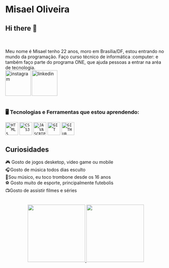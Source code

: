  <h1 align="left">Misael Oliveira</h1>

## Hi there 👋
<br>
<br>
Meu nome é Misael tenho 22 anos, moro em Brasília/DF, estou entrando no mundo da programação. Faço curso técnico de informática :computer: e também faço parte do programa ONE, que ajuda pessoas a entrar na aréa de tecnologia.
<br> 
<div dsplay="inline-block">

 

 <a href="https://www.instagram.com/oliverm_silva/">
    <img align="left" width="80px" src="https://i.ibb.co/qkGSp1D/instagram.png" alt="instagram" style="vertical-align:top;">
  </a> 
  <a href="https://www.linkedin.com/in/misael-silva-8a66a1210">
    <img width="80px" src="https://i.ibb.co/RyZx12b/linkedin.png" alt="linkedin" style="vertical-align:top;">
  </a>

</div>
<br>

### 🖥️ Tecnologias e Ferramentas que estou aprendendo:

<code><img width="40px" src="https://cdn.jsdelivr.net/gh/devicons/devicon/icons/html5/html5-original-wordmark.svg" title = "HTML5"/></code>
<code><img width="40px" src="https://cdn.jsdelivr.net/gh/devicons/devicon/icons/css3/css3-original-wordmark.svg" title = "CSS3"/></code>
<code><img width="40px" src="https://cdn.jsdelivr.net/gh/devicons/devicon/icons/javascript/javascript-original.svg" title = "JAVASCRIPT"/></code>
<code><img width="40px" src="https://cdn.jsdelivr.net/gh/devicons/devicon/icons/git/git-original.svg" title = "GIT"/></code>
<code><img width="40px" src="https://cdn.jsdelivr.net/gh/devicons/devicon/icons/github/github-original.svg" title = "GITHUB"/></code>
<br>
##
## Curiosidades
🎮 Gosto de jogos desketop, video game ou mobile <br>
:headphones:Gosto de música todos dias esculto <br>
:trumpet:Sou músico, eu toco trombone desde os 16 anos <br>
:soccer: Gosto muito de esporte, principalmente futebolis <br>
:tv:Gosto de assistir filmes e séries


##
<p align="center">
<a href="https://github.com/jeniblodev">
  <img height="180em" src="https://github-readme-stats-eight-theta.vercel.app/api?username=Misael-Oliveira&show_icons=true&theme=algolia&include_all_commits=true&count_private=true"/>
  <img height="180em" src="https://github-readme-stats-eight-theta.vercel.app/api/top-langs/?username=Misael-Oliveira&layout=compact&langs_count=8&theme=algolia"/>
</a>
</p>
          




















<!--
**Misael-Oliveira/Misael-Oliveira** is a ✨ _special_ ✨ repository because its `README.md` (this file) appears on your GitHub profile.

Here are some ideas to get you started:

- 🔭 I’m currently working on ...
- 🌱 I’m currently learning ...
- 👯 I’m looking to collaborate on ...
- 🤔 I’m looking for help with ...
- 💬 Ask me about ...
- 📫 How to reach me: ...
- 😄 Pronouns: ...
- ⚡ Fun fact: ...
-->
